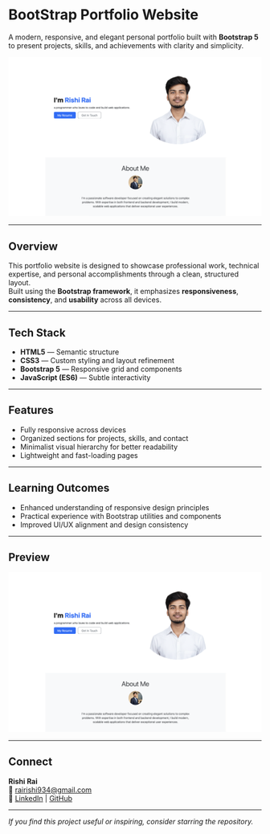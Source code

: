 # BootStrap Portfolio Website  

A modern, responsive, and elegant personal portfolio built with **Bootstrap 5** to present projects, skills, and achievements with clarity and simplicity.

![Portfolio Preview](https://github.com/rishirai13/BootStrap-Portfolio-Website/blob/6ba2b427d35d3d6c63f65712a5c90bb21d4c814a/personal%20web.png)

---

## Overview  

This portfolio website is designed to showcase professional work, technical expertise, and personal accomplishments through a clean, structured layout.  
Built using the **Bootstrap framework**, it emphasizes **responsiveness**, **consistency**, and **usability** across all devices.

---

## Tech Stack  

- **HTML5** — Semantic structure  
- **CSS3** — Custom styling and layout refinement  
- **Bootstrap 5** — Responsive grid and components  
- **JavaScript (ES6)** — Subtle interactivity  

---

## Features  

- Fully responsive across devices  
- Organized sections for projects, skills, and contact  
- Minimalist visual hierarchy for better readability  
- Lightweight and fast-loading pages  

---

## Learning Outcomes  

- Enhanced understanding of responsive design principles  
- Practical experience with Bootstrap utilities and components  
- Improved UI/UX alignment and design consistency  

---

## Preview  

![Portfolio Screenshot](https://github.com/rishirai13/BootStrap-Portfolio-Website/blob/6ba2b427d35d3d6c63f65712a5c90bb21d4c814a/personal%20web.png)

---

## Connect  

**Rishi Rai**  
📧 [rairishi934@gmail.com](mailto:rairishi934@gmail.com)  
🔗 [LinkedIn](https://www.linkedin.com/in/rishii13/) | [GitHub](https://github.com/rishirai13)

---

*If you find this project useful or inspiring, consider starring the repository.*

